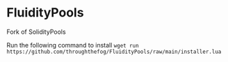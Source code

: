 # FluidityPools
Fork of SolidityPools

Run the following command to install `wget run https://github.com/throughthefog/FluidityPools/raw/main/installer.lua`
